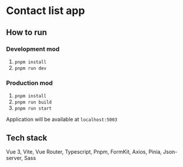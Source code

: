 # Contact list app

## How to run

### Development mod
1. `pnpm install`
2. `pnpm run dev`

### Production mod
1. `pnpm install`
2. `pnpm run build`
3. `pnpm run start`

Application will be available at `localhost:5003`

## Tech stack
Vue 3, Vite, Vue Router, Typescript, Pnpm, FormKit, Axios, Pinia, Json-server, Sass
